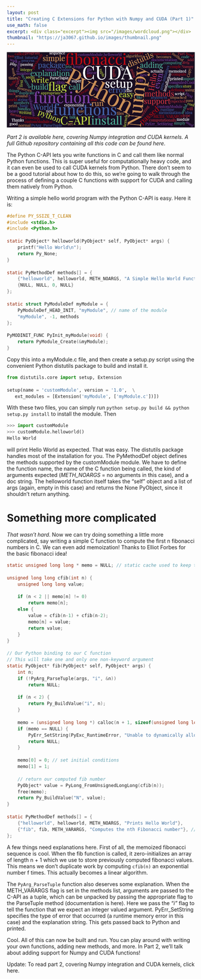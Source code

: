 ```yaml
---
layout: post
title: "Creating C Extensions for Python with Numpy and CUDA (Part 1)"
use_math: false
excerpt: <div class="excerpt"><img src="/images/wordcloud.png"></div>
thumbnail: "https://ja3067.github.io/images/thumbnail.png"
---
```


<img src="/images/wordcloud.png">

_Part 2 is available here, covering Numpy integration and CUDA kernels. A full Github repository containing all this code can be found here._

The Python C-API lets you write functions in C and call them like normal Python functions. This is super useful for computationally heavy code, and it can even be used to call CUDA kernels from Python. There don’t seem to be a good tutorial about how to do this, so we’re going to walk through the process of defining a couple C functions with support for CUDA and calling them natively from Python.

Writing a simple hello world program with the Python C-API is easy. Here it is:

```c
#define PY_SSIZE_T_CLEAN
#include <stdio.h>
#include <Python.h>

static PyObject* helloworld(PyObject* self, PyObject* args) {
    printf("Hello World\n");
    return Py_None;
}

static PyMethodDef methods[] = {
    {"helloworld", helloworld, METH_NOARGS, "A Simple Hello World Function"}, // (function name, function, arguments, doc_string)
    {NULL, NULL, 0, NULL}
};

static struct PyModuleDef myModule = {
    PyModuleDef_HEAD_INIT, "myModule", // name of the module
    "myModule", -1, methods
};

PyMODINIT_FUNC PyInit_myModule(void) {
    return PyModule_Create(&myModule);
}
```

Copy this into a myModule.c file, and then create a setup.py script using the convenient Python distutils package to build and install it.

```python
from distutils.core import setup, Extension

setup(name = 'customModule', version = '1.0',  \
   ext_modules = [Extension('myModule', ['myModule.c'])])
```

With these two files, you can simply run `python setup.py build && python setup.py install` to install the module. Then

```python
>>> import customModule
>>> customModule.helloworld()
Hello World
```

will print Hello World as expected. That was easy. The distutils package handles most of the installation for you. The PyMethodDef object defines the methods supported by the customModule module. We have to define the function name, the name of the C function being called, the kind of arguments expected (_METH_NOARGS_ = no arguments in this case), and a doc string. The helloworld function itself takes the “self” object and a list of args (again, empty in this case) and returns the None PyObject, since it shouldn’t return anything.

# Something more complicated

*That wasn’t hard*. Now we can try doing something a little more complicated, say writing a simple C function to compute the first n fibonacci numbers in C. We can even add memoization! Thanks to Elliot Forbes for the basic fibonacci idea!

```c
static unsigned long long * memo = NULL; // static cache used to keep track of memoized values

unsigned long long cfib(int n) {
    unsigned long long value;

    if (n < 2 || memo[n] != 0) 
        return memo[n];
    else {
        value = cfib(n-1) + cfib(n-2);
        memo[n] = value;
        return value;
    }
}

// Our Python binding to our C function
// This will take one and only one non-keyword argument
static PyObject* fib(PyObject* self, PyObject* args) {
    int n;
    if (!PyArg_ParseTuple(args, "i", &n))
        return NULL;
    
    if (n < 2) {
        return Py_BuildValue("i", n);
    }

    memo = (unsigned long long *) calloc(n + 1, sizeof(unsigned long long));  // memoization, initialized to 0
    if (memo == NULL) {
        PyErr_SetString(PyExc_RuntimeError, "Unable to dynamically allocate memory for memoization.");
        return NULL;
    }

    memo[0] = 0; // set initial conditions
    memo[1] = 1;
    
    // return our computed fib number
    PyObject* value = PyLong_FromUnsignedLongLong(cfib(n));
    free(memo);
    return Py_BuildValue("N", value);
}

static PyMethodDef methods[] = {
    {"helloworld", helloworld, METH_NOARGS, "Prints Hello World"},
    {"fib", fib, METH_VARARGS, "Computes the nth Fibonacci number"}, // METH_VARARGS allows for arbitrary positional arguments
};
```

A few things need explanations here. First of all, the memoized fibonacci sequence is cool. When the fib function is called, it zero-initializes an array of length n + 1 which we use to store previously computed fibonacci values. This means we don’t duplicate work by computing `cfib(n)` an exponential number f times. This actually becomes a linear algorithm.

The `PyArg_ParseTuple` function also deserves some explanation. When the METH_VARARGS flag is set in the methods list, arguments are passed to the C-API as a tuple, which can be unpacked by passing the appropriate flag to the ParseTuple method (documentation is here). Here we pass the _“i”_ flag to tell the function that we expect an integer valued argument. PyErr_SetString specifies the type of error that occurred (a runtime memory error in this case) and the explanation string. This gets passed back to Python and printed.

Cool. All of this can now be built and run. You can play around with writing your own functions, adding new methods, and more. In Part 2, we’ll talk about adding support for Numpy and CUDA functions!

Update: To read part 2, covering Numpy integration and CUDA kernels, click here.
